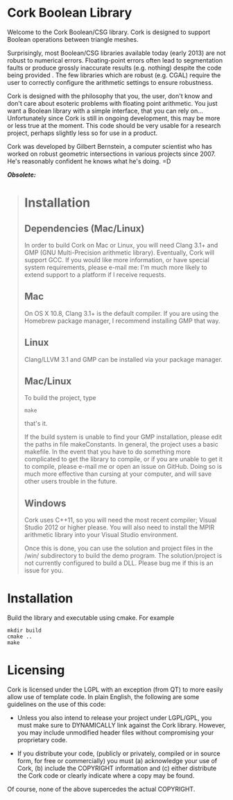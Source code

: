 Cork Boolean Library
====================

Welcome to the Cork Boolean/CSG library.  Cork is designed to support Boolean operations between triangle meshes.

Surprisingly, most Boolean/CSG libraries available today (early 2013) are not robust to numerical errors.  Floating-point errors often lead to segmentation faults or produce grossly inaccurate results (e.g. nothing) despite the code being provided .  The few libraries which are robust (e.g. CGAL) require the user to correctly configure the arithmetic settings to ensure robustness.

Cork is designed with the philosophy that you, the user, don't know and don't care about esoteric problems with floating point arithmetic.  You just want a Boolean library with a simple interface, that you can rely on...  Unfortunately since Cork is still in ongoing development, this may be more or less true at the moment.  This code should be very usable for a research project, perhaps slightly less so for use in a product.

Cork was developed by Gilbert Bernstein, a computer scientist who has worked on robust geometric intersections in various projects since 2007.  He's reasonably confident he knows what he's doing. =D


**_Obsolete:_**  
> Installation
> ============
> 
> Dependencies (Mac/Linux)
> ------------
> 
> In order to build Cork on Mac or Linux, you will need Clang 3.1+ and GMP (GNU Multi-Precision arithmetic library).  Eventually, Cork will support GCC.  If you would like more information, or have special system requirements, please e-mail me: I'm much more likely to extend support to a platform if I receive requests.
> 
> Mac
> ---
> 
> On OS X 10.8, Clang 3.1+ is the default compiler.  If you are using the Homebrew package manager, I recommend installing GMP that way.
> 
> Linux
> -----
> 
> Clang/LLVM 3.1 and GMP can be installed via your package manager.
> 
> 
> Mac/Linux
> ----
> 
> To build the project, type
> 
>     make
> 
> that's it.
> 
> 
> If the build system is unable to find your GMP installation, please edit the paths in file makeConstants.  In general, the project uses a basic makefile.  In the event that you have to do something more complicated to get the library to compile, or if you are unable to get it to compile, please e-mail me or open an issue on GitHub.  Doing so is much more effective than cursing at your computer, and will save other users trouble in the future.
> 
> 
> Windows
> ----
> 
> Cork uses C++11, so you will need the most recent compiler; Visual Studio 2012 or higher please.  You will also need to install the MPIR arithmetic library into your Visual Studio environment.
> 
> Once this is done, you can use the solution and project files in the /win/ subdirectory to build the demo program.  The solution/project is not currently configured to build a DLL.  Please bug me if this is an issue for you.

Installation
============

Build the library and executable using cmake. For example

    mkdir build
    cmake ..
    make


Licensing
=========

Cork is licensed under the LGPL with an exception (from QT) to more easily allow use of template code.  In plain English, the following are some guidelines on the use of this code:

*  Unless you also intend to release your project under LGPL/GPL, you must make sure to DYNAMICALLY link against the Cork library.  However, you may include unmodified header files without compromising your proprietary code.

*  If you distribute your code, (publicly or privately, compiled or in source form, for free or commercially) you must (a) acknowledge your use of Cork, (b) include the COPYRIGHT information and (c) either distribute the Cork code or clearly indicate where a copy may be found.

Of course, none of the above supercedes the actual COPYRIGHT.


